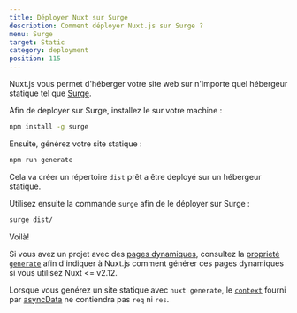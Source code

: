 ```yaml
---
title: Déployer Nuxt sur Surge
description: Comment déployer Nuxt.js sur Surge ?
menu: Surge
target: Static
category: deployment
position: 115
---
```


Nuxt.js vous permet d'héberger votre site web sur n'importe quel hébergeur statique tel que [Surge](https://surge.sh/).

Afin de deployer sur Surge, installez le sur votre machine :

```bash
npm install -g surge
```

Ensuite, générez votre site statique :

```bash
npm run generate
```

Cela va créer un répertoire `dist` prêt a être deployé sur un hébergeur statique.

Utilisez ensuite la commande `surge` afin de le déployer sur Surge :

```bash
surge dist/
```

Voilà!

Si vous avez un projet avec des [pages dynamiques](/docs/2.x/directory-structure/pages#dynamic-pages), consultez la [proprieté `generate`](/docs/2.x/configuration-glossary/configuration-generate) afin d'indiquer à Nuxt.js comment générer ces pages dynamiques si vous utilisez Nuxt <= v2.12.

<div class="Alert">

Lorsque vous genérez un site statique avec `nuxt generate`, le [`context`](/docs/2.x/internals-glossary/context) fourni par [asyncData](/docs/2.x/features/data-fetching) ne contiendra pas `req` ni `res`.

</div>
